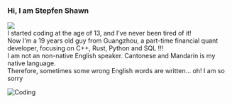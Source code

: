 ### Hi, I am Stepfen Shawn
![](https://komarev.com/ghpvc/?username=StepfenShawn&color=brightgreen)  
I started coding at the age of 13, and I've never been tired of it!    
Now I'm a 19 years old guy from Guangzhou, a part-time financial quant developer, focusing on C++, Rust, Python and SQL !!!  
I am not an non-native English speaker. Cantonese and Mandarin is my native language.  
Therefore, sometimes some wrong English words are written... oh! I am so sorry    
  
![Coding](https://user-images.githubusercontent.com/34418187/202911326-559ae103-550c-40dc-a404-4c7ca2eeb777.gif)  
